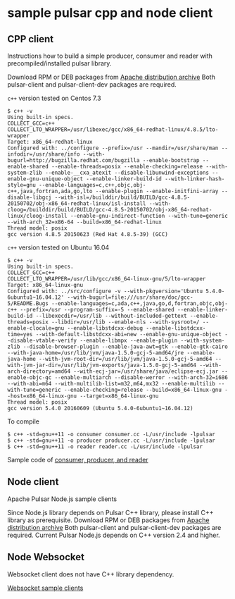 # sample pulsar cpp and node client

## CPP client

Instructions how to build a simple producer, consumer and reader with precompiled/installed pulsar library.

Download RPM or DEB packages from [Apache distribution archive](https://archive.apache.org/dist/pulsar/) Both pulsar-client and pulsar-client-dev packages are required.

`c++` version tested on Centos 7.3
```
$ c++ -v
Using built-in specs.
COLLECT_GCC=c++
COLLECT_LTO_WRAPPER=/usr/libexec/gcc/x86_64-redhat-linux/4.8.5/lto-wrapper
Target: x86_64-redhat-linux
Configured with: ../configure --prefix=/usr --mandir=/usr/share/man --infodir=/usr/share/info --with-bugurl=http://bugzilla.redhat.com/bugzilla --enable-bootstrap --enable-shared --enable-threads=posix --enable-checking=release --with-system-zlib --enable-__cxa_atexit --disable-libunwind-exceptions --enable-gnu-unique-object --enable-linker-build-id --with-linker-hash-style=gnu --enable-languages=c,c++,objc,obj-c++,java,fortran,ada,go,lto --enable-plugin --enable-initfini-array --disable-libgcj --with-isl=/builddir/build/BUILD/gcc-4.8.5-20150702/obj-x86_64-redhat-linux/isl-install --with-cloog=/builddir/build/BUILD/gcc-4.8.5-20150702/obj-x86_64-redhat-linux/cloog-install --enable-gnu-indirect-function --with-tune=generic --with-arch_32=x86-64 --build=x86_64-redhat-linux
Thread model: posix
gcc version 4.8.5 20150623 (Red Hat 4.8.5-39) (GCC)

```

`c++` version tested on Ubuntu 16.04
```
$ c++ -v
Using built-in specs.
COLLECT_GCC=c++
COLLECT_LTO_WRAPPER=/usr/lib/gcc/x86_64-linux-gnu/5/lto-wrapper
Target: x86_64-linux-gnu
Configured with: ../src/configure -v --with-pkgversion='Ubuntu 5.4.0-6ubuntu1~16.04.12' --with-bugurl=file:///usr/share/doc/gcc-5/README.Bugs --enable-languages=c,ada,c++,java,go,d,fortran,objc,obj-c++ --prefix=/usr --program-suffix=-5 --enable-shared --enable-linker-build-id --libexecdir=/usr/lib --without-included-gettext --enable-threads=posix --libdir=/usr/lib --enable-nls --with-sysroot=/ --enable-clocale=gnu --enable-libstdcxx-debug --enable-libstdcxx-time=yes --with-default-libstdcxx-abi=new --enable-gnu-unique-object --disable-vtable-verify --enable-libmpx --enable-plugin --with-system-zlib --disable-browser-plugin --enable-java-awt=gtk --enable-gtk-cairo --with-java-home=/usr/lib/jvm/java-1.5.0-gcj-5-amd64/jre --enable-java-home --with-jvm-root-dir=/usr/lib/jvm/java-1.5.0-gcj-5-amd64 --with-jvm-jar-dir=/usr/lib/jvm-exports/java-1.5.0-gcj-5-amd64 --with-arch-directory=amd64 --with-ecj-jar=/usr/share/java/eclipse-ecj.jar --enable-objc-gc --enable-multiarch --disable-werror --with-arch-32=i686 --with-abi=m64 --with-multilib-list=m32,m64,mx32 --enable-multilib --with-tune=generic --enable-checking=release --build=x86_64-linux-gnu --host=x86_64-linux-gnu --target=x86_64-linux-gnu
Thread model: posix
gcc version 5.4.0 20160609 (Ubuntu 5.4.0-6ubuntu1~16.04.12)

```

To compile
```
$ c++ -std=gnu++11 -o consumer consumer.cc -L/usr/include -lpulsar
$ c++ -std=gnu++11 -o producer producer.cc -L/usr/include -lpulsar
$ c++ -std=gnu++11 -o reader reader.cc -L/usr/include -lpulsar
```

Sample code of [consumer, producer, and reader](./cpp)

## Node client

Apache Pulsar Node.js sample clients

Since Node.js library depends on Pulsar C++ library, please install C++ library as prerequisite. Download RPM or DEB packages from [Apache distribution archive](https://archive.apache.org/dist/pulsar/) Both pulsar-client and pulsar-client-dev packages are required. Current Pulsar Node.js depends on C++ version 2.4 and higher.

## Node Websocket

Websocket client does not have C++ library dependency.

[Websocket sample clients](./src/ws)
